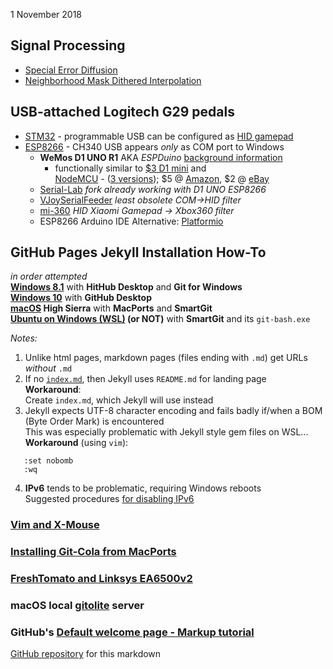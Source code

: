 1 November 2018  
## Signal Processing
- [Special Error Diffusion](ImageProcessing/sped.html)
- [Neighborhood Mask Dithered Interpolation](ImageProcessing/NMDI.html)

## USB-attached Logitech G29 pedals
- [STM32](pedals/STM32) - programmable USB can be configured as [HID gamepad](Windows/HID)
- [ESP8266](pedals/ESP8266) - CH340 USB appears *only* as COM port to Windows
  - **WeMos D1 UNO R1** AKA *ESPDuino* [background information](Arduino/ESPDuino)
    - functionally similar to [$3 D1 mini](https://www.ebay.com/p/2232496538) and  
 [NodeMCU](https://en.wikipedia.org/wiki/NodeMCU) - ([3 versions](https://frightanic.com/iot/comparison-of-esp8266-nodemcu-development-boards/));
  $5 @ [Amazon](https://www.amazon.com/dp/B07F61FG7V),
  $2 @ [eBay](https://www.ebay.com/itm/192777702474)
  - [Serial-Lab](Windows/SerialLab) *fork already working with D1 UNO ESP8266*
  - [VJoySerialFeeder](Arduino/VJoySerialFeeder) *least obsolete COM->HID filter*
  - [mi-360](Arduino/mi360) *HID Xiaomi Gamepad -> Xbox360 filter*
  - ESP8266 Arduino IDE Alternative: [Platformio](https://blog.squix.org/2016/01/esp8266-arduino-ide-alternative.html)

## GitHub Pages Jekyll Installation How-To
*in order attempted*  
**[Windows 8.1](GitHubPages)**  with **HitHub Desktop** and **Git for Windows**  
**[Windows 10](GitHubW10)** with **GitHub Desktop**   
**[macOS](GitHubMac) High Sierra** with **MacPorts** and **SmartGit**  
**[Ubuntu on Windows (WSL)](GitHubWSL) (or NOT)** with **SmartGit**  and its `git-bash.exe`

*Notes:*
1. Unlike html pages, markdown pages (files ending with `.md`) get URLs *without* `.md`  
2. If no [`index.md`](/), then Jekyll uses `README.md` for landing page  
   **Workaround**:  
   Create `index.md`, which Jekyll will use instead  
3. Jekyll expects UTF-8 character encoding and fails badly if/when a BOM (Byte Order Mark) is encountered  
   This was especially problematic with Jekyll style gem files on WSL...  
   **Workaround** (using `vim`):  
```
   :set nobomb
   :wq
```
4. **IPv6** tends to be problematic, requiring Windows reboots  
   Suggested procedures [for disabling IPv6](https://help.my-private-network.co.uk/support/solutions/articles/6000158531-how-to-disable-ipv6-on-windows-10)

### [Vim and X-Mouse](VimTXmouse)
### [Installing Git-Cola from MacPorts](GitColaMacPorts)
### [FreshTomato and Linksys EA6500v2](FreshTomato)
### macOS local [gitolite](MacGit) server
### GitHub's [Default welcome page - Markup tutorial](Welcome)

[GitHub repository](https://github.com/blekenbleu/blekenbleu.github.io)
for this markdown
